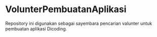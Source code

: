 # VolunterPembuatanAplikasi
Repository ini digunakan sebagai sayembara pencarian valunter untuk pembuatan aplikasi Dicoding.
